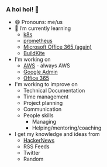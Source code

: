 ### A hoi hoi! 👋

- 😄 Pronouns: me/us
- 🌱 I’m currently learning
  - [k8s](https://kubernetes.io/)
  - [prometheus](https://prometheus.io/)
  - [Microsoft Office 365 (again)](https://office365)
  - [BuildKite](https://buildkite.com)
- I'm working on
  - [AWS](https://aws.amazon.com/) - always AWS
  - [Google Admin](https://admin.google.com/)
  - [Office 365](https://office365.com)
- I'm working to improve on
  - Technical Documentation
  - Time management
  - Project planning
  - Communication
  - People skills
    - Managing
    - Helping/mentoring/coaching
- I get my knowledge and ideas from
  - [HackerNews](https://news.ycombinator.com/)
  - RSS Feeds
  - Twitter
  - Random 

<!--
**pgmac/pgmac** is a ✨ _special_ ✨ repository because its `README.md` (this file) appears on your GitHub profile.

Here are some ideas to get you started:

- 👯 I’m looking to collaborate on ...
- 🤔 I’m looking for help with ...
- 💬 Ask me about ...
- 📫 How to reach me: ...
- ⚡ Fun fact: ...
-->
